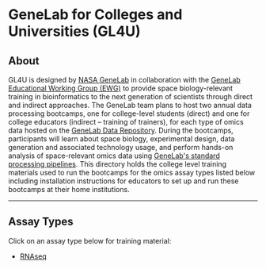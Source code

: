 # GeneLab for Colleges and Universities (GL4U)

## About
GL4U is designed by [NASA GeneLab](https://genelab.nasa.gov/) in collaboration with the [GeneLab Educational Working Group (EWG)]() to provide space biology-relevant training in bioinformatics to the next generation of scientists through direct and indirect approaches. The GeneLab team plans to host two annual data processing bootcamps, one for college-level students (direct) and one for college educators (indirect – training of trainers), for each type of omics data hosted on the [GeneLab Data Repository](https://genelab-data.ndc.nasa.gov/genelab/projects). During the bootcamps, participants will learn about space biology, experimental design, data generation and associated technology usage, and perform hands-on analysis of space-relevant omics data using [GeneLab's standard processing pipelines](https://github.com/nasa/GeneLab_Data_Processing). This directory holds the college level training materials used to run the bootcamps for the omics assay types listed below including installation instructions for educators to set up and run these bootcamps at their home institutions.

---
## Assay Types
Click on an assay type below for training material:
- [RNAseq](RNAseq)  

